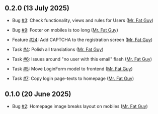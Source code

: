 ## 0.2.0 (13 July 2025)

- Bug [#3](https://github.com/niner-games/magiedit.web/issues/3): Check functionality, views and rules for Users ([Mr. Fat Guy](https://github.com/mrfatguy))
- Bug [#9](https://github.com/niner-games/magiedit.web/issues/9): Footer on mobiles is too long ([Mr. Fat Guy](https://github.com/mrfatguy))

- Feature [#24](https://github.com/niner-games/magiedit.web/issues/24): Add CAPTCHA to the registration screen ([Mr. Fat Guy](https://github.com/mrfatguy))

- Task [#4](https://github.com/niner-games/magiedit.web/issues/4): Polish all translations ([Mr. Fat Guy](https://github.com/mrfatguy))
- Task [#6](https://github.com/niner-games/magiedit.web/issues/6): Issues around "no user with this email" flash ([Mr. Fat Guy](https://github.com/mrfatguy))
- Task [#5](https://github.com/niner-games/magiedit.web/issues/5): Move LoginForm model to frontend ([Mr. Fat Guy](https://github.com/mrfatguy))
- Task [#7](https://github.com/niner-games/magiedit.web/issues/7): Copy login page-texts to homepage ([Mr. Fat Guy](https://github.com/mrfatguy))

## 0.1.0 (20 June 2025)

- Bug [#2](https://github.com/niner-games/magiedit.web/issues/2): Homepage image breaks layout on mobiles ([Mr. Fat Guy](https://github.com/mrfatguy))